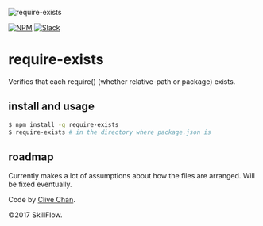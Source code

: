 ![require-exists](https://i.imgur.com/c7nM1s1.gif)

[![NPM](https://img.shields.io/npm/v/require-exists.svg)](https://npmjs.com/package/require-exists)
[![Slack](https://try.skillflow.io/badge.svg)](https://skillflow.io/try.html)

# require-exists

Verifies that each require() (whether relative-path or package) exists.

## install and usage

```sh
$ npm install -g require-exists
$ require-exists # in the directory where package.json is
```

## roadmap

Currently makes a lot of assumptions about how the files are arranged.
Will be fixed eventually.

Code by [Clive Chan](https://github.com/cchan).



&copy;2017 SkillFlow.
